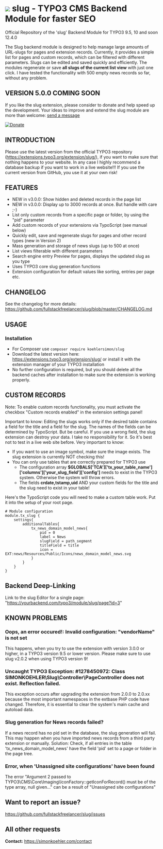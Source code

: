 # ![](https://github.com/koehlersimon/slug/blob/master/ext_icon.svg?raw=true) slug - TYPO3 CMS Backend Module for faster SEO

Official Repository of the 'slug' Backend Module for TYPO3 9.5, 10 and soon 12.4.0

The Slug backend module is designed to help manage large amounts of URL-slugs for pages and extension records. Currently, it provides a simple list for pages and custom records, which can be filtered with different parameters. Slugs can be edited and saved quickly and efficiently. The modules regenerate or save **all slugs of the current list view** with just one click. I have tested the functionality with 500 empty news records so far, without any problem.

## VERSION 5.0.0 COMING SOON

If you like the slug extension, please consider to donate and help speed up the development.
Your ideas to improve and extend the slug module are more than welcome: [send a message](https//simonkoehler.com/contact)

[![Donate](https://img.shields.io/badge/Donate-PayPal-green.svg)](https://paypal.me/fullstackfreelancer/25)

## INTRODUCTION

Please use the latest version from the official TYPO3 repository (https://extensions.typo3.org/extension/slug/), if you want to make sure that nothing happens to your website. In any case I highly recommend a database backup if you want to work in a live website!!! If you use the current version from GitHub, you use it at your own risk!

## FEATURES

* NEW in v3.0.0: Show hidden and deleted records in the page list
* NEW in v3.0.0: Display up to 3000 records at once. But handle with care ;-)
* List only custom records from a specific page or folder, by using the "pid" parameter
* Add custom records of your extensions via TypoScript (see manual below)
* Quickly edit, save and regenerate slugs for pages and other record types (new in Version 2)
* Mass generation and storage of news slugs (up to 500 at once)
* List views filterable with different parameters
* Search engine entry Preview for pages, displays the updated slug as you type
* Uses TYPO3 core slug generation functions
* Extension configuration for default values like sorting, entries per page etc.

## CHANGELOG

See the changelog for more details:
https://github.com/fullstackfreelancer/slug/blob/master/CHANGELOG.md

## USAGE

### Installation

* For Composer use ```composer require koehlersimon/slug```
* Download the latest version here: https://extensions.typo3.org/extension/slug/ or install it with the extension manager of your TYPO3 installation
* No further configuration is required, but you should delete all the backend caches after installation to make sure the extension is working properly.

## CUSTOM RECORDS

Note: To enable custom records functionality, you must activate the checkbox "Custom records enabled" in the extension settings panel!

Important to know: Editing the slugs works only if the desired table contains a field for the title and a field for the slug. The names of the fields can be determined by TypoScript. But be careful. If you use a wrong field, the slug extension can destroy your data. I take no responsibility for it. So it's best not to test in a live web site before.
Very important to know:
* If you want to use an image symbol, make sure the image exists. The slug extension is currently NOT checking this!
* You can only use tables that are correctly prepared for TYPO3 use
    * The configuration array **$GLOBALS['TCA']['tx_your_table_name']['columns']['your_slug_field']['config']** needs to exist in the TYPO3 system. Otherwise the system will throw errors.
    * The fields **crdate,tstamp,uid** AND your custom fields for the title and the slug need to exist in your table!

Here's the TypoScript code you will need to make a custom table work. Put it into the setup of your root page.
```typoscript
# Module configuration
module.tx_slug {
    settings{
        additionalTables{
            tx_news_domain_model_news{
                pid = 0
                label = News
                slugField = path_segment
                titleField = title
                icon = EXT:news/Resources/Public/Icons/news_domain_model_news.svg
            }
        }
    }
}
```

## Backend Deep-Linking
Link to the slug Editor for a single page: "https://yourbackend.com/typo3/module/slug/page?id=3"

## KNOWN PROBLEMS

### Oops, an error occured!: Invalid configuration: "vendorName" is not set
This happens, when you try to use the extension with version 3.0.0 or higher, in a TYPO3 version 9.5 or lower version. Please make sure to use slug v2.0.2 when using TYPO3 version 9!

### Uncaught TYPO3 Exception: #1278450972: Class SIMONKOEHLER\Slug\Controller\PageController does not exist. Reflection failed.
This exception occurs after upgrading the extension from 2.0.0 to 2.0.xx because the most important namespaces in the extbase PHP code have changed. Therefore, it is essential to clear the system's main cache and autoload data.

### Slug generation for News records failed?

If a news record has no pid set in the database, the slug generation will fail. This may happen when you have imported news records from a third party extension or manually. Solution: Check, if all entries in the table 'tx_news_domain_model_news' have the field 'pid' set to a page or folder in the page tree.

### Error, when 'Unassigned site configurations' have been found

The error "Argument 2 passed to TYPO3\CMS\Core\Imaging\IconFactory::getIconForRecord() must be of the type array, null given..." can be a result of "Unassigned site configurations"

## Want to report an issue?

https://github.com/fullstackfreelancer/slug/issues

## All other requests

**Contact:** https://simonkoehler.com/contact
